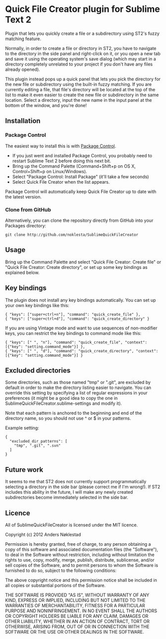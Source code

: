 # Quick File Creator plugin for Sublime Text 2

Plugin that lets you quickly create a file or a subdirectory using ST2's fuzzy matching feature.

Normally, in order to create a file or directory in ST2, you have to navigate to the directory in the side panel and right-click on it, or you open a new tab and save it using the operating system's save dialog (which may start in a directory completely unrelated to your project if you don't have any files already opened).

This plugin instead pops up a quick panel that lets you pick the directory for the new file or subdirectory using the built-in fuzzy matching. If you are currently editing a file, that file's directory will be located at the top of the list to make it even easier to create the new file or subdirectory in the same location. Select a directory, input the new name in the input panel at the bottom of the window, and you're done!

## Installation

### Package Control

The easiest way to install this is with [Package
Control](http://wbond.net/sublime\_packages/package\_control).

 * If you just went and installed Package Control, you probably need to restart Sublime Text 2 before doing this next bit.
 * Bring up the Command Palette (Command+Shift+p on OS X, Control+Shift+p on Linux/Windows).
 * Select "Package Control: Install Package" (it'll take a few seconds)
 * Select Quick File Creator when the list appears.

Package Control will automatically keep Quick File Creator up to date with the latest
version.

### Clone from GitHub

Alternatively, you can clone the repository directly from GitHub into your Packages directory:

    git clone http://github.com/noklesta/SublimeQuickFileCreator

## Usage

Bring up the Command Palette and select "Quick File Creator: Create file" or "Quick File Creator: Create directory", or set up some key bindings as explained below.

## Key bindings

The plugin does not install any key bindings automatically. You can set up
your own key bindings like this:

    { "keys": ["super+ctrl+n"], "command": "quick_create_file" },
    { "keys": ["super+ctrl+d"], "command": "quick_create_directory" }

If you are using Vintage mode and want to use sequences of non-modifier keys,
you can restrict the key bindings to command mode like this:

    { "keys": [" ", "n"], "command": "quick_create_file", "context": [{"key": "setting.command_mode"}] },
    { "keys": [" ", "d"], "command": "quick_create_directory", "context": [{"key": "setting.command_mode"}] }

## Excluded directories

Some directories, such as those named "tmp" or ".git", are excluded by default in order to make the directory listing easier to navigate. You can override this setting by specifying a list of regular expressions in your preferences (it might be a good idea to copy the one in SublimeQuickFileCreator.sublime-settings and modify it).

Note that each pattern is anchored to the beginning and end of the directory name, so you should not use ^ or $ in your patterns.

Example setting:

    {
      "excluded_dir_patterns": [
        "tmp", ".git", ".svn"
      ]
    }

## Future work
It seems to me that ST2 does not currently support programmatically selecting a directory in the side bar (please correct me if I'm wrong!). If ST2 includes this ability in the future, I will make any newly created subdirectories become immediately selected in the side bar.

## Licence

All of SublimeQuickFileCreator is licensed under the MIT licence.

  Copyright (c) 2012 Anders Nøklestad

  Permission is hereby granted, free of charge, to any person obtaining a copy
  of this software and associated documentation files (the "Software"), to deal
  in the Software without restriction, including without limitation the rights
  to use, copy, modify, merge, publish, distribute, sublicense, and/or sell
  copies of the Software, and to permit persons to whom the Software is
  furnished to do so, subject to the following conditions:

  The above copyright notice and this permission notice shall be included in
  all copies or substantial portions of the Software.

  THE SOFTWARE IS PROVIDED "AS IS", WITHOUT WARRANTY OF ANY KIND, EXPRESS OR
  IMPLIED, INCLUDING BUT NOT LIMITED TO THE WARRANTIES OF MERCHANTABILITY,
  FITNESS FOR A PARTICULAR PURPOSE AND NONINFRINGEMENT. IN NO EVENT SHALL THE
  AUTHORS OR COPYRIGHT HOLDERS BE LIABLE FOR ANY CLAIM, DAMAGES OR OTHER
  LIABILITY, WHETHER IN AN ACTION OF CONTRACT, TORT OR OTHERWISE, ARISING FROM,
  OUT OF OR IN CONNECTION WITH THE SOFTWARE OR THE USE OR OTHER DEALINGS IN
  THE SOFTWARE.